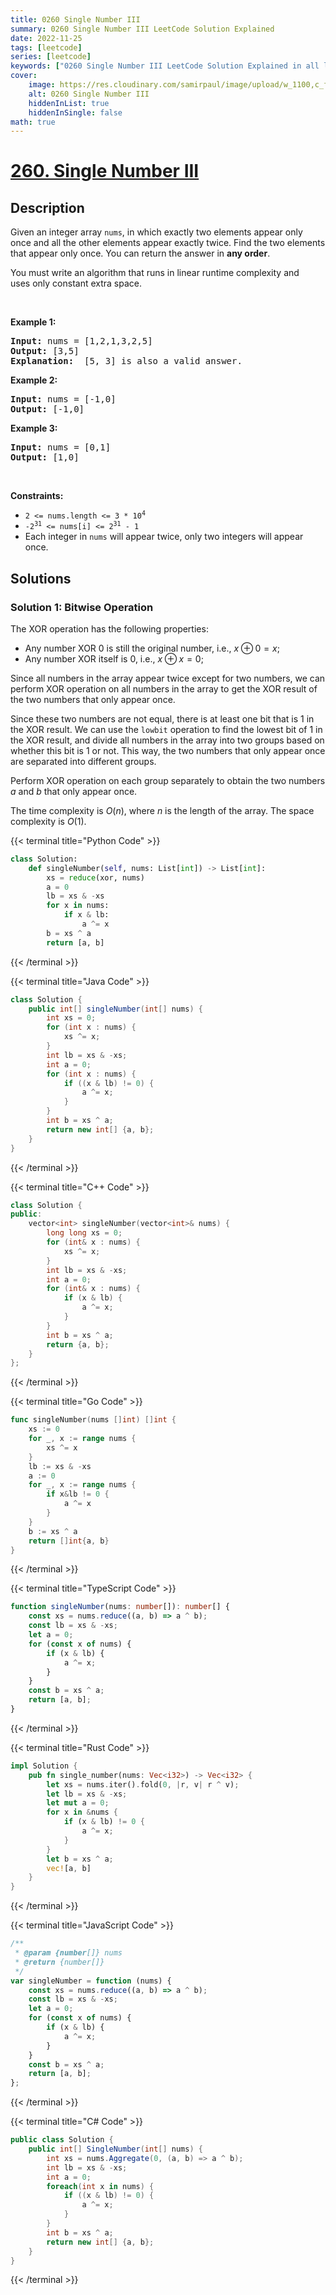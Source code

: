```yaml
---
title: 0260 Single Number III
summary: 0260 Single Number III LeetCode Solution Explained
date: 2022-11-25
tags: [leetcode]
series: [leetcode]
keywords: ["0260 Single Number III LeetCode Solution Explained in all languages", "0260 Single Number III", "LeetCode", "leetcode solution in Python3 C++ Java Go PHP Ruby Swift TypeScript Rust C# JavaScript C", "GeeksforGeeks", "InterviewBit", "Coding Ninjas", "HackerRank", "HackerEarth", "CodeChef", "TopCoder", "AlgoExpert", "freeCodeCamp", "Codeforces", "GitHub", "AtCoder", "Samir Paul"]
cover:
    image: https://res.cloudinary.com/samirpaul/image/upload/w_1100,c_fit,co_rgb:FFFFFF,l_text:Arial_75_bold:0260 Single Number III - Solution Explained/problem-solving.webp
    alt: 0260 Single Number III
    hiddenInList: true
    hiddenInSingle: false
math: true
---
```



# [260. Single Number III](https://leetcode.com/problems/single-number-iii)


## Description

<p>Given an integer array <code>nums</code>, in which exactly two elements appear only once and all the other elements appear exactly twice. Find the two elements that appear only once. You can return the answer in <strong>any order</strong>.</p>

<p>You must write an&nbsp;algorithm that runs in linear runtime complexity and uses&nbsp;only constant extra space.</p>

<p>&nbsp;</p>
<p><strong class="example">Example 1:</strong></p>

<pre>
<strong>Input:</strong> nums = [1,2,1,3,2,5]
<strong>Output:</strong> [3,5]
<strong>Explanation: </strong> [5, 3] is also a valid answer.
</pre>

<p><strong class="example">Example 2:</strong></p>

<pre>
<strong>Input:</strong> nums = [-1,0]
<strong>Output:</strong> [-1,0]
</pre>

<p><strong class="example">Example 3:</strong></p>

<pre>
<strong>Input:</strong> nums = [0,1]
<strong>Output:</strong> [1,0]
</pre>

<p>&nbsp;</p>
<p><strong>Constraints:</strong></p>

<ul>
	<li><code>2 &lt;= nums.length &lt;= 3 * 10<sup>4</sup></code></li>
	<li><code>-2<sup>31</sup> &lt;= nums[i] &lt;= 2<sup>31</sup> - 1</code></li>
	<li>Each integer in <code>nums</code> will appear twice, only two integers will appear once.</li>
</ul>

## Solutions

### Solution 1: Bitwise Operation

The XOR operation has the following properties:

-   Any number XOR 0 is still the original number, i.e., $x \oplus 0 = x$;
-   Any number XOR itself is 0, i.e., $x \oplus x = 0$;

Since all numbers in the array appear twice except for two numbers, we can perform XOR operation on all numbers in the array to get the XOR result of the two numbers that only appear once.

Since these two numbers are not equal, there is at least one bit that is 1 in the XOR result. We can use the `lowbit` operation to find the lowest bit of 1 in the XOR result, and divide all numbers in the array into two groups based on whether this bit is 1 or not. This way, the two numbers that only appear once are separated into different groups.

Perform XOR operation on each group separately to obtain the two numbers $a$ and $b$ that only appear once.

The time complexity is $O(n)$, where $n$ is the length of the array. The space complexity is $O(1)$.

<!-- tabs:start -->

{{< terminal title="Python Code" >}}
```python
class Solution:
    def singleNumber(self, nums: List[int]) -> List[int]:
        xs = reduce(xor, nums)
        a = 0
        lb = xs & -xs
        for x in nums:
            if x & lb:
                a ^= x
        b = xs ^ a
        return [a, b]
```
{{< /terminal >}}

{{< terminal title="Java Code" >}}
```java
class Solution {
    public int[] singleNumber(int[] nums) {
        int xs = 0;
        for (int x : nums) {
            xs ^= x;
        }
        int lb = xs & -xs;
        int a = 0;
        for (int x : nums) {
            if ((x & lb) != 0) {
                a ^= x;
            }
        }
        int b = xs ^ a;
        return new int[] {a, b};
    }
}
```
{{< /terminal >}}

{{< terminal title="C++ Code" >}}
```cpp
class Solution {
public:
    vector<int> singleNumber(vector<int>& nums) {
        long long xs = 0;
        for (int& x : nums) {
            xs ^= x;
        }
        int lb = xs & -xs;
        int a = 0;
        for (int& x : nums) {
            if (x & lb) {
                a ^= x;
            }
        }
        int b = xs ^ a;
        return {a, b};
    }
};
```
{{< /terminal >}}

{{< terminal title="Go Code" >}}
```go
func singleNumber(nums []int) []int {
	xs := 0
	for _, x := range nums {
		xs ^= x
	}
	lb := xs & -xs
	a := 0
	for _, x := range nums {
		if x&lb != 0 {
			a ^= x
		}
	}
	b := xs ^ a
	return []int{a, b}
}
```
{{< /terminal >}}

{{< terminal title="TypeScript Code" >}}
```ts
function singleNumber(nums: number[]): number[] {
    const xs = nums.reduce((a, b) => a ^ b);
    const lb = xs & -xs;
    let a = 0;
    for (const x of nums) {
        if (x & lb) {
            a ^= x;
        }
    }
    const b = xs ^ a;
    return [a, b];
}
```
{{< /terminal >}}

{{< terminal title="Rust Code" >}}
```rust
impl Solution {
    pub fn single_number(nums: Vec<i32>) -> Vec<i32> {
        let xs = nums.iter().fold(0, |r, v| r ^ v);
        let lb = xs & -xs;
        let mut a = 0;
        for x in &nums {
            if (x & lb) != 0 {
                a ^= x;
            }
        }
        let b = xs ^ a;
        vec![a, b]
    }
}
```
{{< /terminal >}}

{{< terminal title="JavaScript Code" >}}
```js
/**
 * @param {number[]} nums
 * @return {number[]}
 */
var singleNumber = function (nums) {
    const xs = nums.reduce((a, b) => a ^ b);
    const lb = xs & -xs;
    let a = 0;
    for (const x of nums) {
        if (x & lb) {
            a ^= x;
        }
    }
    const b = xs ^ a;
    return [a, b];
};
```
{{< /terminal >}}

{{< terminal title="C# Code" >}}
```cs
public class Solution {
    public int[] SingleNumber(int[] nums) {
        int xs = nums.Aggregate(0, (a, b) => a ^ b);
        int lb = xs & -xs;
        int a = 0;
        foreach(int x in nums) {
            if ((x & lb) != 0) {
                a ^= x;
            }
        }
        int b = xs ^ a;
        return new int[] {a, b};
    }
}
```
{{< /terminal >}}

<!-- tabs:end -->

<!-- end -->
